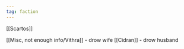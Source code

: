 ```yaml
---
tag: faction
---
```

[[Scartos]]

[[Misc, not enough info/Vithra]] - drow wife
[[Cidran]] - drow husband 

